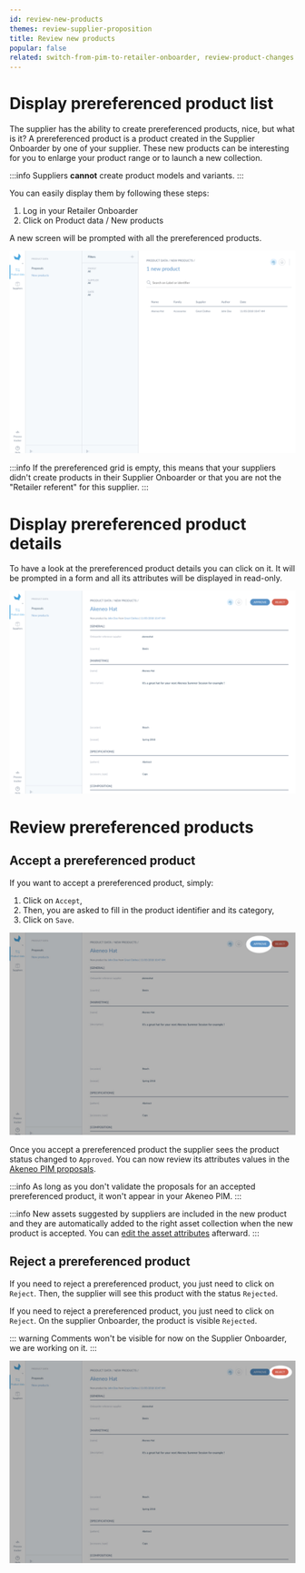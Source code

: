 ```yaml
---
id: review-new-products
themes: review-supplier-proposition
title: Review new products
popular: false
related: switch-from-pim-to-retailer-onboarder, review-product-changes
---
```


# Display prereferenced product list

The supplier has the ability to create prereferenced products, nice, but what is it? A prereferenced product is a product created in the Supplier Onboarder by one of your supplier. These new products can be interesting for you to enlarge your product range or to launch a new collection.

:::info
Suppliers **cannot** create product models and variants.
:::

You can easily display them by following these steps:
1. Log in your Retailer Onboarder
1. Click on Product data / New products

A new screen will be prompted with all the prereferenced products.

![Prereferenced product list](../img/RETAILER_Prerefproducts.png)

:::info
If the prereferenced grid is empty, this means that your suppliers didn't create products in their Supplier Onboarder or that you are not the "Retailer referent" for this supplier.
:::

# Display prereferenced product details

To have a look at the prereferenced product details you can click on it. It will be prompted in a form and all its attributes will be displayed in read-only.

![Prereferenced product list](../img/RETAILER_Preref_PEF.png)

# Review prereferenced products
## Accept a prereferenced product

If you want to accept a prereferenced product, simply:
1. Click on `Accept`,
1. Then, you are asked to fill in the product identifier and its category,
1. Click on `Save`.

![Prereferenced product approve button](../img/RETAILER_Preref_PEF_Approve.jpg)

Once you accept a prereferenced product the supplier sees the product status changed to `Approved`. You can now review its attributes values in the [Akeneo PIM proposals](/onboarder/articles/review-product-changes.html).

:::info
As long as you don't validate the proposals for an accepted prereferenced product, it won't appear in your Akeneo PIM.
:::

:::info
New assets suggested by suppliers are included in the new product and they are automatically added to the right asset collection when the new product is accepted. You can [edit the asset attributes](https://help.akeneo.com/pim/serenity/articles/manage-asset-families.html) afterward.
:::

## Reject a prereferenced product

If you need to reject a prereferenced product, you just need to click on `Reject`. Then, the supplier will see this product with the status `Rejected`.


If you need to reject a prereferenced product, you just need to click on `Reject`. On the supplier Onboarder, the product is visible `Rejected`.

::: warning
Comments won't be visible for now on the Supplier Onboarder, we are working on it.
::: 


![Prereferenced product Reject button](../img/RETAILER_Preref_PEF_reject.jpg)
